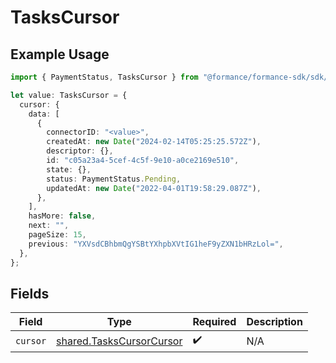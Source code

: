 # TasksCursor

## Example Usage

```typescript
import { PaymentStatus, TasksCursor } from "@formance/formance-sdk/sdk/models/shared";

let value: TasksCursor = {
  cursor: {
    data: [
      {
        connectorID: "<value>",
        createdAt: new Date("2024-02-14T05:25:25.572Z"),
        descriptor: {},
        id: "c05a23a4-5cef-4c5f-9e10-a0ce2169e510",
        state: {},
        status: PaymentStatus.Pending,
        updatedAt: new Date("2022-04-01T19:58:29.087Z"),
      },
    ],
    hasMore: false,
    next: "",
    pageSize: 15,
    previous: "YXVsdCBhbmQgYSBtYXhpbXVtIG1heF9yZXN1bHRzLol=",
  },
};
```

## Fields

| Field                                                                       | Type                                                                        | Required                                                                    | Description                                                                 |
| --------------------------------------------------------------------------- | --------------------------------------------------------------------------- | --------------------------------------------------------------------------- | --------------------------------------------------------------------------- |
| `cursor`                                                                    | [shared.TasksCursorCursor](../../../sdk/models/shared/taskscursorcursor.md) | :heavy_check_mark:                                                          | N/A                                                                         |